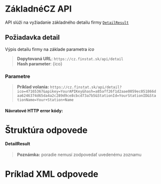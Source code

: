 # ZákladnéCZ API
API slúži na vyžiadanie základného detailu firmy [`DetailResult`](#DetailResult)

## Požiadavka detail
Výpis detailu firmy na základe parametra *ico*
> **Dopytovaná URL**: ```https://cz.finstat.sk/api/detail```<br />
> **Hash parameter**: {ico}
<!-- > **Dopytovaná URL**: ```https://www.finstat.cz/api/detail```<br /> -->

### Parametre
[](../../../common/parameters/detail-sk.md ':include')

[](../../../common/parameters/parameterscz-sk.md ':include')


> **Príklad volania:** ```https://cz.finstat.sk/api/detail?ico=47165367&apikey=YourAPIKey&hash=a85aff26f1d2aae0059ec051866daa6246374d65da4a2c289d9ce8cbcd73a7b5&StationId=YourStationID&StationName=Your+Station+Name```

#### Návratové HTTP error kódy:
[](../../../common/http/errorcodes-sk-detail.md ':include')

[](../../../common/http/errorcodes-sk.md ':include')

# Štruktúra odpovede
#### DetailResult
[](../../../common/responses/basiccz-sk.md ':include')

[](../../../common/responses/premiumcz-common-sk.md ':include')

> **Poznámka:** poradie nemusí zodpovedať uvedenému zoznamu

# Príklad XML odpovede
[](../../../common/examples/premium-cz.md ':include')